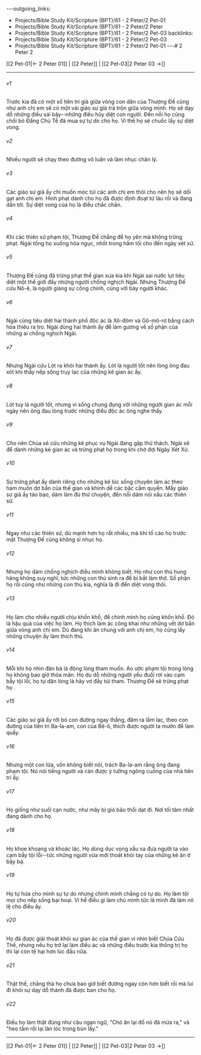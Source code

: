 ---outgoing_links:
  - Projects/Bible Study Kit/Scripture (BPT)/61 - 2 Peter/2 Pet-01
  - Projects/Bible Study Kit/Scripture (BPT)/61 - 2 Peter/2 Peter
  - Projects/Bible Study Kit/Scripture (BPT)/61 - 2 Peter/2 Pet-03
backlinks:
  - Projects/Bible Study Kit/Scripture (BPT)/61 - 2 Peter/2 Pet-03
  - Projects/Bible Study Kit/Scripture (BPT)/61 - 2 Peter/2 Pet-01
---# 2 Peter 2

[[2 Pet-01|← 2 Peter 01]] | [[2 Peter]] | [[2 Pet-03|2 Peter 03 →]]
***



###### v1 
Trước kia đã có một số tiên tri giả giữa vòng con dân của Thượng Đế cũng như anh chị em sẽ có một vài giáo sư giả trà trộn giữa vòng mình. Họ sẽ dạy dỗ những điều sái bậy--những điều hủy diệt con người. Đến nỗi họ cũng chối bỏ Đấng Chủ Tể đã mua sự tự do cho họ. Vì thế họ sẽ chuốc lấy sự diệt vong. 

###### v2 
Nhiều người sẽ chạy theo đường vô luân và làm nhục chân lý. 

###### v3 
Các giáo sư giả ấy chỉ muốn móc túi các anh chị em thôi cho nên họ sẽ dối gạt anh chị em. Hình phạt dành cho họ đã được định đoạt từ lâu rồi và đang dần tới. Sự diệt vong của họ là điều chắc chắn. 

###### v4 
Khi các thiên sứ phạm tội, Thượng Đế chẳng để họ yên mà không trừng phạt. Ngài tống họ xuống hỏa ngục, nhốt trong hầm tối cho đến ngày xét xử. 

###### v5 
Thượng Đế cũng đã trừng phạt thế gian xưa kia khi Ngài sai nước lụt tiêu diệt một thế giới đầy những người chống nghịch Ngài. Nhưng Thượng Đế cứu Nô-ê, là người giảng sự công chính, cùng với bảy người khác. 

###### v6 
Ngài cũng tiêu diệt hai thành phố độc ác là Xô-đôm và Gô-mô-rơ bằng cách hỏa thiêu ra tro. Ngài dùng hai thành ấy để làm gương về số phận của những ai chống nghịch Ngài. 

###### v7 
Nhưng Ngài cứu Lót ra khỏi hai thành ấy. Lót là người tốt nên lòng ông đau xót khi thấy nếp sống trụy lạc của những kẻ gian ác ấy. 

###### v8 
Lót tuy là người tốt, nhưng vì sống chung đụng với những người gian ác mỗi ngày nên ông đau lòng trước những điều độc ác ông nghe thấy. 

###### v9 
Cho nên Chúa sẽ cứu những kẻ phục vụ Ngài đang gặp thử thách. Ngài sẽ để dành những kẻ gian ác và trừng phạt họ trong khi chờ đợi Ngày Xét Xử. 

###### v10 
Sự trừng phạt ấy dành riêng cho những kẻ lúc sống chuyên làm ác theo ham muốn dơ bẩn của thế gian và khinh dể các bậc cầm quyền. Mấy giáo sư giả ấy táo bạo, dám làm đủ thứ chuyện, đến nỗi dám nói xấu các thiên sứ. 

###### v11 
Ngay như các thiên sứ, dù mạnh hơn họ rất nhiều, mà khi tố cáo họ trước mặt Thượng Đế cũng không sỉ nhục họ. 

###### v12 
Nhưng họ dám chống nghịch điều mình không biết. Họ như con thú hung hăng không suy nghĩ, tức những con thú sinh ra để bị bắt làm thịt. Số phận họ rồi cũng như những con thú kia, nghĩa là đi đến diệt vong thôi. 

###### v13 
Họ làm cho nhiều người chịu khốn khổ, để chính mình họ cũng khốn khổ. Đó là hậu quả của việc họ làm. Họ thích làm ác công khai như những vết dơ bẩn giữa vòng anh chị em. Dù đang khi ăn chung với anh chị em, họ cũng lấy những chuyện ấy làm thích thú. 

###### v14 
Mỗi khi họ nhìn đàn bà là động lòng tham muốn. Ao ước phạm tội trong lòng họ không bao giờ thỏa mãn. Họ dụ dỗ những người yếu đuối rơi vào cạm bẫy tội lỗi, họ tự dặn lòng là hãy vơ đầy túi tham. Thượng Đế sẽ trừng phạt họ . 

###### v15 
Các giáo sư giả ấy rời bỏ con đường ngay thẳng, đâm ra lầm lạc, theo con đường của tiên tri Ba-la-am, con của Bê-ô, thích được người ta mướn để làm quấy. 

###### v16 
Nhưng một con lừa, vốn không biết nói, trách Ba-la-am rằng ông đang phạm tội. Nó nói tiếng người và cản được ý tưởng ngông cuồng của nhà tiên tri ấy. 

###### v17 
Họ giống như suối cạn nước, như mây bị gió bão thổi dạt đi. Nơi tối tăm nhất đang dành cho họ. 

###### v18 
Họ khoe khoang và khoác lác. Họ dùng dục vọng xấu xa đưa người ta vào cạm bẫy tội lỗi--tức những người vừa mới thoát khỏi tay của những kẻ ăn ở bậy bạ. 

###### v19 
Họ tự hứa cho mình sự tự do nhưng chính mình chẳng có tự do. Họ làm tôi mọi cho nếp sống bại hoại. Vì hễ điều gì làm chủ mình tức là mình đã làm nô lệ cho điều ấy. 

###### v20 
Họ đã được giải thoát khỏi sự gian ác của thế gian vì nhìn biết Chúa Cứu Thế, nhưng nếu họ trở lại làm điều ác và những điều trước kia thống trị họ thì lại còn tệ hại hơn lúc đầu nữa. 

###### v21 
Thật thế, chẳng thà họ chưa bao giờ biết đường ngay còn hơn biết rồi mà lui đi khỏi sự dạy dỗ thánh đã được ban cho họ. 

###### v22 
Điều họ làm thật đúng như câu ngạn ngữ, "Chó ăn lại đồ nó đã mửa ra," và "heo tắm rồi lại lăn lóc trong bùn lầy."

***
[[2 Pet-01|← 2 Peter 01]] | [[2 Peter]] | [[2 Pet-03|2 Peter 03 →]]
